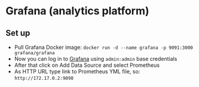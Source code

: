 # Grafana (analytics platform)

## Set up
- Pull Grafana Docker image: `docker run -d --name grafana -p 9091:3000 grafana/grafana`
- Now you can log in to [Grafana](http://localhost:9091) using `admin:admin` base credentials
- After that click on Add Data Source and select Prometheus
- As HTTP URL type link to Prometheus YML file, so: `http://172.17.0.2:9090`